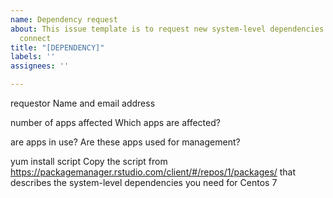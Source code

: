 ```yaml
---
name: Dependency request
about: This issue template is to request new system-level dependencies on rstudio
  connect
title: "[DEPENDENCY]"
labels: ''
assignees: ''

---
```


requestor
Name and email address

number of apps affected
Which apps are affected?

are apps in use?
Are these apps used for management?

yum install script
Copy the script from https://packagemanager.rstudio.com/client/#/repos/1/packages/ that describes the system-level dependencies you need for Centos 7
